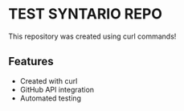 # TEST SYNTARIO REPO

This repository was created using curl commands!

## Features
- Created with curl
- GitHub API integration
- Automated testing
